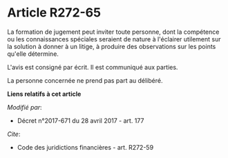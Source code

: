 # Article R272-65

La formation de jugement peut inviter toute personne, dont la compétence ou les connaissances spéciales seraient de nature à
l'éclairer utilement sur la solution à donner à un litige, à produire des observations sur les points qu'elle détermine.

L'avis est consigné par écrit. Il est communiqué aux parties.

La personne concernée ne prend pas part au délibéré.

**Liens relatifs à cet article**

_Modifié par_:

  - Décret n°2017-671 du 28 avril 2017 - art. 177

_Cite_:

  - Code des juridictions financières - art. R272-59

